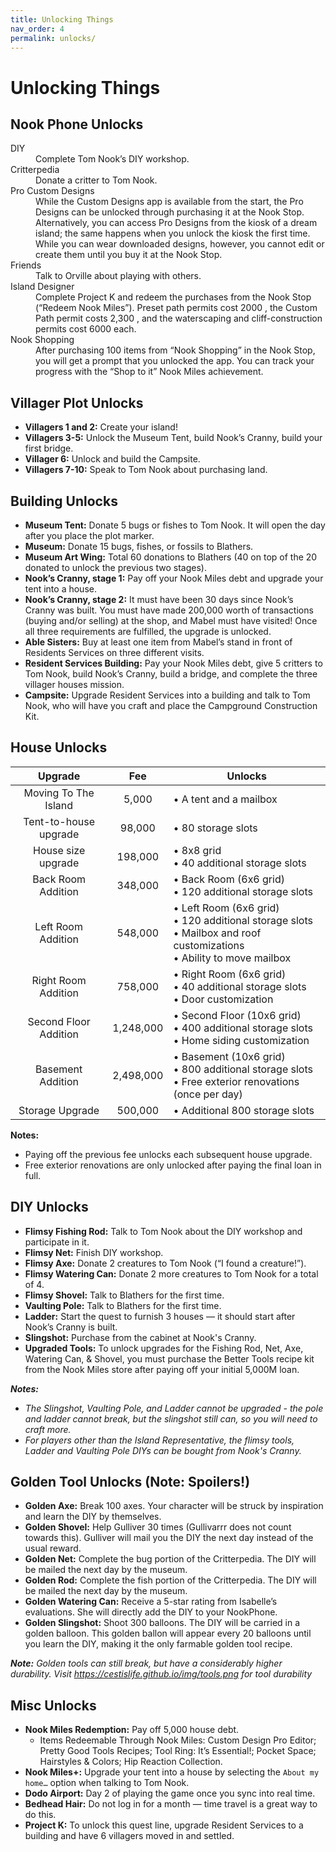 ```yaml
---
title: Unlocking Things
nav_order: 4
permalink: unlocks/
---
```


# Unlocking Things
## Nook Phone Unlocks
<dl>
<dt>DIY</dt>
<dd>Complete Tom Nook’s DIY workshop.</dd>
<dt>Critterpedia</dt>
<dd>Donate a critter to Tom Nook.</dd>
<dt>Pro Custom Designs</dt>
<dd>While the Custom Designs app is available from the start, the Pro Designs can be unlocked through purchasing it at the Nook Stop. Alternatively, you can access Pro Designs from the kiosk of a dream island; the same happens when you unlock the kiosk the first time. While you can wear downloaded designs, however, you cannot edit or create them until you buy it at the Nook Stop.</dd>
<dt>Friends</dt>
<dd>Talk to Orville about playing with others.</dd>
<dt>Island Designer</dt>
<dd>Complete Project K and redeem the purchases from the Nook Stop (“Redeem Nook Miles”). Preset path permits cost 2000 <span class="icon-NM"></span>, the Custom Path permit costs 2,300 <span class="icon-NM"></span>, and the waterscaping and cliff-construction permits cost 6000 <span class="icon-NM"></span> each.</dd>
<dt>Nook Shopping</dt>
<dd>After purchasing 100 items from “Nook Shopping” in the Nook Stop, you will get a prompt that you unlocked the app. You can track your progress with the “Shop to it” Nook Miles achievement.</dt>
</dl>

## Villager Plot Unlocks
- **Villagers 1 and 2:** Create your island!
- **Villagers 3-5:** Unlock the Museum Tent, build Nook’s Cranny, build your first bridge.
- **Villager 6:** Unlock and build the Campsite.
- **Villagers 7-10:** Speak to Tom Nook about purchasing land.

## Building Unlocks
- **Museum Tent:** Donate 5 bugs or fishes to Tom Nook. It will open the day after you place the plot marker.
- **Museum:** Donate 15 bugs, fishes, or fossils to Blathers.
- **Museum Art Wing:** Total 60 donations to Blathers (40 on top of the 20 donated to unlock the previous two stages). 
- **Nook’s Cranny, stage 1:** Pay off your Nook Miles debt and upgrade your tent into a house.
- **Nook’s Cranny, stage 2:** It must have been 30 days since Nook’s Cranny was built. You must have made 200,000 <span class="icon-Bells"></span> worth of transactions (buying and/or selling) at the shop, and Mabel must have visited! Once all three requirements are fulfilled, the upgrade is unlocked.
- **Able Sisters:** Buy at least one item from Mabel’s stand in front of Residents Services on three different visits. 
- **Resident Services Building:** Pay your Nook Miles debt, give 5 critters to Tom Nook, build Nook’s Cranny, build a bridge, and complete the three villager houses mission.
- **Campsite:** Upgrade Resident Services into a building and talk to Tom Nook, who will have you craft and place the Campground Construction Kit.

## House Unlocks

|        Upgrade        |                    Fee                     | Unlocks                                                                                                                    |
|:---------------------:|:------------------------------------------:|----------------------------------------------------------------------------------------------------------------------------|
| Moving To The Island  |    5,000 <span class="icon-NM"></span>     | • A tent and a mailbox                                                                                                     |
| Tent-to-house upgrade |  98,000 <span class="icon-Bells"></span>   | • 80 storage slots                                                                                                         |
|  House size upgrade   |  198,000 <span class="icon-Bells"></span>  | • 8x8 grid<br>• 40 additional storage slots                                                                                |
|  Back Room Addition   |  348,000 <span class="icon-Bells"></span>  | • Back Room (6x6 grid)<br>• 120 additional storage slots                                                                   |
|  Left Room Addition   |  548,000 <span class="icon-Bells"></span>  | • Left Room (6x6 grid)<br>• 120 additional storage slots<br>• Mailbox and roof customizations<br>• Ability to move mailbox |
|  Right Room Addition  |  758,000 <span class="icon-Bells"></span>  | • Right Room (6x6 grid)<br>• 40 additional storage slots<br>• Door customization                                           |
| Second Floor Addition | 1,248,000 <span class="icon-Bells"></span> | • Second Floor (10x6 grid)<br>• 400 additional storage slots<br>• Home siding customization                                |
|   Basement Addition   | 2,498,000 <span class="icon-Bells"></span> | • Basement (10x6 grid)<br>• 800 additional storage slots<br>• Free exterior renovations (once per day)                     |
|    Storage Upgrade    |  500,000 <span class="icon-Bells"></span>  | • Additional 800 storage slots                                                                                             |

**Notes:**
- Paying off the previous fee unlocks each subsequent house upgrade.
- Free exterior renovations are only unlocked after paying the final loan in full.

## DIY Unlocks
- **Flimsy Fishing Rod:** Talk to Tom Nook about the DIY workshop and participate in it. 
- **Flimsy Net:** Finish DIY workshop.
- **Flimsy Axe:** Donate 2 creatures to Tom Nook (“I found a creature!”).
- **Flimsy Watering Can:** Donate 2 more creatures to Tom Nook for a total of 4.
- **Flimsy Shovel:** Talk to Blathers for the first time. 
- **Vaulting Pole:** Talk to Blathers for the first time.  
- **Ladder:** Start the quest to furnish 3 houses — it should start after Nook’s Cranny is built.
- **Slingshot:** Purchase from the cabinet at Nook's Cranny.
- **Upgraded Tools:** To unlock upgrades for the Fishing Rod, Net, Axe, Watering Can, & Shovel, you must purchase the Better Tools recipe kit from the Nook Miles store after paying off your initial 5,000M loan.

***Notes:***
 - *The Slingshot, Vaulting Pole, and Ladder cannot be upgraded - the pole and ladder cannot break, but the slingshot still can, so you will need to craft more.*
 - *For players other than the Island Representative, the flimsy tools, Ladder and Vaulting Pole DIYs can be bought from Nook's Cranny.*


## Golden Tool Unlocks (Note: Spoilers!)
- **Golden Axe:** Break 100 axes. Your character will be struck by inspiration and learn the DIY by themselves.
- **Golden Shovel:** Help Gulliver 30 times (Gullivarrr does not count towards this). Gulliver will mail you the DIY the next day instead of the usual reward.
- **Golden Net:** Complete the bug portion of the Critterpedia. The DIY will be mailed the next day by the museum.
- **Golden Rod:** Complete the fish portion of the Critterpedia. The DIY will be mailed the next day by the museum.
- **Golden Watering Can:** Receive a 5-star rating from Isabelle’s evaluations. She will directly add the DIY to your NookPhone.
- **Golden Slingshot:** Shoot 300 balloons. The DIY will be carried in a golden balloon. This golden ballon will appear every 20 balloons until you learn the DIY, making it the only farmable golden tool recipe.

***Note:** Golden tools can still break, but have a considerably higher durability. Visit <https://cestislife.github.io/img/tools.png> for tool durability*

## Misc Unlocks
- **Nook Miles Redemption:** Pay off 5,000 <span class="icon-NM"></span> house debt. 
  - Items Redeemable Through Nook Miles: Custom Design Pro Editor; Pretty Good Tools Recipes; Tool Ring: It’s Essential!; Pocket Space; Hairstyles & Colors; Hip Reaction Collection.
- **Nook Miles+:** Upgrade your tent into a house by selecting the `About my home…` option when talking to Tom Nook.
- **Dodo Airport:** Day 2 of playing the game once you sync into real time. 
- **Bedhead Hair:** Do not log in for a month — time travel is a great way to do this.
- **Project K:** To unlock this quest line, upgrade Resident Services to a building and have 6 villagers moved in and settled. 
